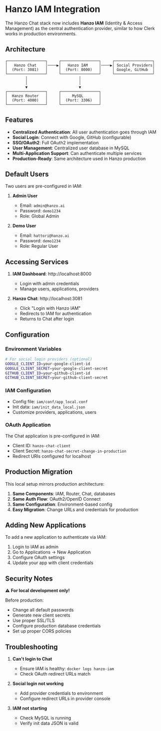 # Hanzo IAM Integration

The Hanzo Chat stack now includes **Hanzo IAM** (Identity & Access Management) as the central authentication provider, similar to how Clerk works in production environments.

## Architecture

```
┌─────────────────┐     ┌─────────────────┐     ┌─────────────────┐
│   Hanzo Chat    │────▶│   Hanzo IAM     │────▶│ Social Providers│
│  (Port: 3081)   │     │  (Port: 8000)   │     │ Google, GitHub  │
└─────────────────┘     └─────────────────┘     └─────────────────┘
         │                       │
         │                       │
         ▼                       ▼
┌─────────────────┐     ┌─────────────────┐
│  Hanzo Router   │     │     MySQL       │
│  (Port: 4000)   │     │  (Port: 3306)   │
└─────────────────┘     └─────────────────┘
```

## Features

- **Centralized Authentication**: All user authentication goes through IAM
- **Social Login**: Connect with Google, GitHub (configurable)
- **SSO/OAuth2**: Full OAuth2 implementation
- **User Management**: Centralized user database in MySQL
- **Multi-Application Support**: Can authenticate multiple services
- **Production-Ready**: Same architecture used in Hanzo production

## Default Users

Two users are pre-configured in IAM:

1. **Admin User**
   - Email: `admin@hanzo.ai`
   - Password: `demo1234`
   - Role: Global Admin

2. **Demo User**
   - Email: `hattori@hanzo.ai`
   - Password: `demo1234`
   - Role: Regular User

## Accessing Services

1. **IAM Dashboard**: http://localhost:8000
   - Login with admin credentials
   - Manage users, applications, providers

2. **Hanzo Chat**: http://localhost:3081
   - Click "Login with Hanzo IAM"
   - Redirects to IAM for authentication
   - Returns to Chat after login

## Configuration

### Environment Variables

```bash
# For social login providers (optional)
GOOGLE_CLIENT_ID=your-google-client-id
GOOGLE_CLIENT_SECRET=your-google-client-secret
GITHUB_CLIENT_ID=your-github-client-id
GITHUB_CLIENT_SECRET=your-github-client-secret
```

### IAM Configuration

- Config file: `iam/conf/app_local.conf`
- Init data: `iam/init_data_local.json`
- Customize providers, applications, users

### OAuth Application

The Chat application is pre-configured in IAM:
- Client ID: `hanzo-chat-client`
- Client Secret: `hanzo-chat-secret-change-in-production`
- Redirect URIs configured for localhost

## Production Migration

This local setup mirrors production architecture:

1. **Same Components**: IAM, Router, Chat, databases
2. **Same Auth Flow**: OAuth2/OpenID Connect
3. **Same Configuration**: Environment-based config
4. **Easy Migration**: Change URLs and credentials for production

## Adding New Applications

To add a new application to authenticate via IAM:

1. Login to IAM as admin
2. Go to Applications → New Application
3. Configure OAuth settings
4. Update your app with client credentials

## Security Notes

⚠️ **For local development only!**

Before production:
- Change all default passwords
- Generate new client secrets
- Use proper SSL/TLS
- Configure production database credentials
- Set up proper CORS policies

## Troubleshooting

1. **Can't login to Chat**
   - Ensure IAM is healthy: `docker logs hanzo-iam`
   - Check OAuth redirect URLs match

2. **Social login not working**
   - Add provider credentials to environment
   - Configure redirect URLs in provider console

3. **IAM not starting**
   - Check MySQL is running
   - Verify init data JSON is valid